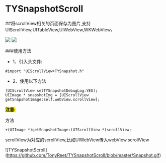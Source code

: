 # TYSnapshotScroll
##将scrollView相关的页面保存为图片,支持UIScrollView,UITableView,UIWebView,WKWebView。

[![](https://img.shields.io/badge/Supported-iOS7-4BC51D.svg?style=flat-square)](https://github.com/TonyReet/TYSnapshotScroll)
[![](https://img.shields.io/badge/Objc-compatible-4BC51D.svg?style=flat-square)](https://github.com/TonyReet/TYSnapshotScroll)


###使用方法
- 1、引入头文件:

```objc
#import "UIScrollView+TYSnapshot.h"
```
- 2、使用以下方法

```objc
[UIScrollView setTYSnapshotDebugLog:YES];
UIImage * snapshotImg = [UIScrollView getSnapshotImage:self.webView.scrollView];
```

**<mark>注意:</mark>**

方法
```objc
+(UIImage *)getSnapshotImage:(UIScrollView *)scrollView;
```

scrollView为对应的scrollView,比如UIWebView传入webView.scrollView


![TYSnapshotScroll] (https://github.com/TonyReet/TYSnapshotScroll/blob/master/Snapshot.gif)
